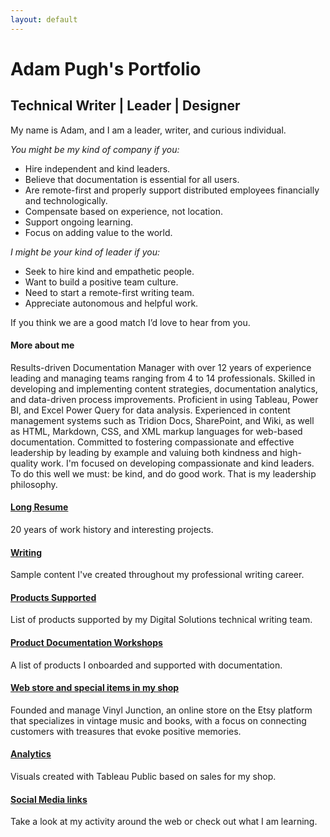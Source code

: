 ```yaml
---
layout: default
---
```

# Adam Pugh's Portfolio
## Technical Writer | Leader | Designer

My name is Adam, and I am a leader, writer, and curious individual.

*You might be my kind of company if you:*
 - Hire independent and kind leaders.
 - Believe that documentation is essential for all users.
 - Are remote-first and properly support distributed employees financially and technologically.
 - Compensate based on experience, not location.
 - Support ongoing learning.
 - Focus on adding value to the world.

*I might be your kind of leader if you:*
 - Seek to hire kind and empathetic people.
 - Want to build a positive team culture.
 - Need to start a remote-first writing team.
 - Appreciate autonomous and helpful work.

If you think we are a good match I’d love to hear from you.

#### More about me
Results-driven Documentation Manager with over 12 years of experience leading and managing teams ranging from 4 to 14 professionals. Skilled in developing and implementing content strategies, documentation analytics, and data-driven process improvements. Proficient in using Tableau, Power BI, and Excel Power Query for data analysis. Experienced in content management systems such as Tridion Docs, SharePoint, and Wiki, as well as HTML, Markdown, CSS, and XML markup languages for web-based documentation. Committed to fostering compassionate and effective leadership by leading by example and valuing both kindness and high-quality work.
I'm focused on developing compassionate and kind leaders. To do this well we must: be kind, and do good work. That is my leadership philosophy.

#### [Long Resume](docs/full_resume.md)
20 years of work history and interesting projects.

#### [Writing](docs/writing.md)
Sample content I've created throughout my professional writing career. 

#### [Products Supported](docs/products_supported.md)
List of products supported by my Digital Solutions technical writing team.

#### [Product Documentation Workshops](docs/workshop_list.md)
A list of products I onboarded and supported with documentation.

#### [Web store and special items in my shop](docs/webstore.md)
Founded and manage Vinyl Junction, an online store on the Etsy platform that specializes in vintage music and books, with a focus on connecting customers with treasures that evoke positive memories.

#### [Analytics](docs/analytics.md)
Visuals created with Tableau Public based on sales for my shop.

#### [Social Media links](docs/social.md)
Take a look at my activity around the web or check out what I am learning.

